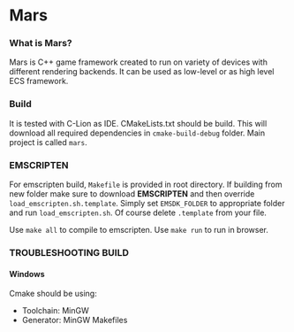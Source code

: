 # Mars

### What is Mars?

Mars is C++ game framework created to run on variety of devices with different rendering backends.
It can be used as low-level or as high level ECS framework.

### Build

It is tested with C-Lion as IDE.
CMakeLists.txt should be build.
This will download all required dependencies in `cmake-build-debug` folder.
Main project is called `mars`.

### EMSCRIPTEN

For emscripten build, `Makefile` is provided in root directory.
If building from new folder make sure to download **EMSCRIPTEN** and then override
`load_emscripten.sh.template`. Simply set `EMSDK_FOLDER` to appropriate folder and run `load_emscripten.sh`.
Of course delete `.template` from your file.

Use `make all` to compile to emscripten.
Use `make run` to run in browser.

### TROUBLESHOOTING BUILD

#### Windows

Cmake should be using:
- Toolchain: MinGW
- Generator: MinGW Makefiles